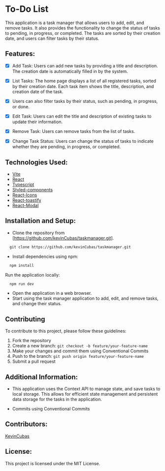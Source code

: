 # To-Do List
This application is a task manager that allows users to add, edit, and remove tasks. It also provides the functionality to change the status of tasks to pending, in progress, or completed. The tasks are sorted by their creation date, and users can filter tasks by their status.

## Features:

- [x] Add Task: Users can add new tasks by providing a title and description. The creation date is automatically filled in by the system.

- [x] List Tasks: The home page displays a list of all registered tasks, sorted by their creation date. Each task item shows the title, description, and creation date of the task. 

- [x] Users can also filter tasks by their status, such as pending, in progress, or done.

- [x] Edit Task: Users can edit the title and description of existing tasks to update their information.

- [x] Remove Task: Users can remove tasks from the list of tasks.

- [x] Change Task Status: Users can change the status of tasks to indicate whether they are pending, in progress, or completed.

## Technologies Used:

- [Vite](https://vitejs.dev/)
- [React](https://react.dev/)
- [Typescript](https://www.typescriptlang.org/pt/)
- [Styled-components](https://styled-components.com/)
- [React-Icons](https://react-icons.github.io/react-icons/)
- [React-toastify](https://fkhadra.github.io/react-toastify/introduction)
- [React-Modal](https://reactcommunity.org/react-modal/)

## Installation and Setup:
- Clone the repository from [https://github.com/kevinCubas/taskmanager.git].

```cl
  git clone https://github.com/kevinCubas/taskmanager.git
```
- Install dependencies using npm:
```cl
  npm install
```
Run the application locally:

```cl
  npm run dev
```

- Open the application in a web browser.
- Start using the task manager application to add, edit, and remove tasks, and change their status.

## Contributing

To contribute to this project, please follow these guidelines:

1. Fork the repository
2. Create a new branch: `git checkout -b feature/your-feature-name`
3. Make your changes and commit them using Conventional Commits
4. Push to the branch: `git push origin feature/your-feature-name`
5. Submit a pull request

## Additional Information:
- This application uses the Context API to manage state, and save tasks to local storage. This allows for efficient state management and persistent data storage for the tasks in the application.

- Commits using Conventional Commits

## Contributors:

[KevinCubas](https://github.com/kevinCubas)

## License:
This project is licensed under the MIT License.
